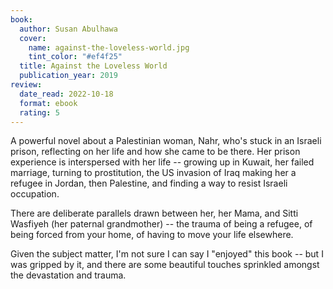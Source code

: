 ```yaml
---
book:
  author: Susan Abulhawa
  cover:
    name: against-the-loveless-world.jpg
    tint_color: "#ef4f25"
  title: Against the Loveless World
  publication_year: 2019
review:
  date_read: 2022-10-18
  format: ebook
  rating: 5
---
```


A powerful novel about a Palestinian woman, Nahr, who's stuck in an Israeli prison, reflecting on her life and how she came to be there.
Her prison experience is interspersed with her life -- growing up in Kuwait, her failed marriage, turning to prostitution, the US invasion of Iraq making her a refugee in Jordan, then Palestine, and finding a way to resist Israeli occupation.

There are deliberate parallels drawn between her, her Mama, and Sitti Wasfiyeh (her paternal grandmother) -- the trauma of being a refugee, of being forced from your home, of having to move your life elsewhere.

Given the subject matter, I'm not sure I can say I "enjoyed" this book -- but I was gripped by it, and there are some beautiful touches sprinkled amongst the devastation and trauma.